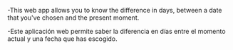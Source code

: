 -This web app allows you to know the difference in days, between a date that you've chosen and the present moment.


-Este aplicación web permite saber la diferencia en días entre el momento actual y una fecha que has escogido.